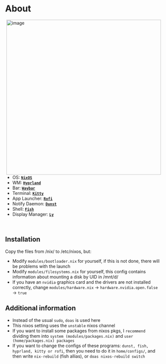 <h1 align="left"> About</h1>

<img src="https://github.com/user-attachments/assets/4f15d2ae-caf8-4f4d-8aa8-87daa8003280" alt="image" align="right" width="500px">

</br>

 - OS: [**`NixOS`**](https://nixos.org/)
 - WM: [**`Hyprland`**](https://hyprland.org)
 - Bar: [**`Waybar`**](https://github.com/Alexays/Waybar)
 - Terminal: [**`Kitty`**](https://github.com/kovidgoyal/kitty)
 - App Launcher: [**`Rofi`**](https://github.com/davatorium/rofi)
 - Notify Daemon: [**`Dunst`**](https://github.com/dunst-project/dunst)
 - Shell: [**`Fish`**](https://github.com/fish-shell/fish-shell)
 - Display Manager: [**`Ly`**](https://github.com/fairyglade/ly)
 
</br>

## Installation
Copy the files from /nix/ to /etc/nixos, but:

- Modify `modules/bootloader.nix` for yourself, if this is not done, there will be problems with the launch
- Modify `modules/filesystems.nix` for yourself, this config contains information about mounting a disk by UID in /mnt/d/
- If you have an `nvidia` graphics card and the drivers are not installed correctly, change `modules/hardware.nix` -> `hardware.nvidia.open.false` -> `true`

## Additional information
- Instead of the usual `sudo`, `doas` is used here
- This nixos setting uses the `unstable` nixos channel
- If you want to install some packages from nixos pkgs, I `recommend` dividing them into `system (modules/packages.nix)` and `user (home/packages.nix) packages`
- If you want to change the configs of these programs: `dunst, fish, hyprland, kitty or rofi`, then you need to do it in `home/configs/`, and then write `nix-rebuild` (fish allias), or `doas nixos-rebuild switch`
